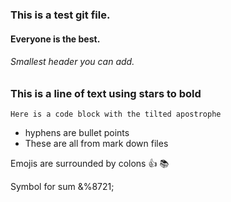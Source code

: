 ### This is a test git file.
#### Everyone is the best.
###### Smallest header you can add.
### This is a **line of text** using stars to bold

`Here is a code block with the tilted apostrophe`

- hyphens are bullet points
- These are all from mark down files

Emojis are surrounded by colons
:thumbsup: :books:

Symbol for sum &%8721;

